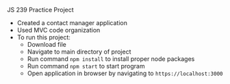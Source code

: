 JS 239 Practice Project
- Created a contact manager application
- Used MVC code organization
- To run this project:
  - Download file
  - Navigate to main directory of project
  - Run command `npm install` to install proper node packages
  - Run command `npm start` to start program
  - Open application in browser by navigating to `https://localhost:3000`